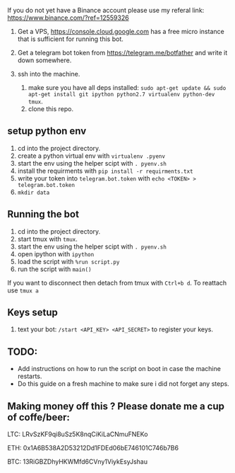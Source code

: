 If you do not yet have a Binance account please use my referal link: https://www.binance.com/?ref=12559326

1. Get a VPS, https://console.cloud.google.com has a free micro instance that is sufficient for running this bot.

2. Get a telegram bot token from https://telegram.me/botfather and write it down somewhere.

3. ssh into the machine.
	1. make sure you have all deps installed: `sudo apt-get update && sudo apt-get install git ipython python2.7 virtualenv python-dev tmux`.
	2. clone this repo.

## setup python env
1. cd into the project directory.
2. create a python virtual env with `virtualenv .pyenv`
3. start the env using the helper scipt with `. pyenv.sh`
4. install the requirments with `pip install -r requirments.txt`
5. write your token into `telegram.bot.token` with `echo <TOKEN> > telegram.bot.token`
6. `mkdir data`

## Running the bot
1. cd into the project directory.
2. start tmux with `tmux`.
3. start the env using the helper scipt with `. pyenv.sh`
4. open ipython with `ipython`
5. load the script with `%run script.py`
6. run the script with `main()`

If you want to disconnect then detach from tmux with `Ctrl+b d`.
To reattach use `tmux a`

## Keys setup
1. text your bot: `/start <API_KEY> <API_SECRET>` to register your keys.

## TODO:
* Add instructions on how to run the script on boot in case the machine restarts.
* Do this guide on a fresh machine to make sure i did not forget any steps.


## Making money off this ? Please donate me a cup of coffe/beer:
LTC: LRvSzKF9qi8uSz5K8nqCiKiLaCNmuFNEKo

ETH: 0x1A6B538A2D53212Dd1FDEd06bE746101C746b7B6

BTC: 13RiGBZDhyHKWMfd6CVny1ViykEsyJshau
